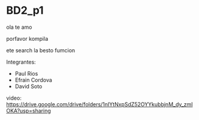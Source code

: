 # BD2_p1

ola
te amo

porfavor kompila


ete search la besto fumcion

Integrantes:

- Paul Rios
- Efrain Cordova
- David Soto

video:
https://drive.google.com/drive/folders/1nIYtNxpSdZ52OYYkubbjnM_dy_zmIOKA?usp=sharing


